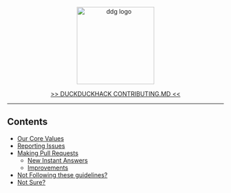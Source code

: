 <p align="center">
  <img src="https://pbs.twimg.com/profile_images/542062260600840192/nK5NSKBY_400x400.png" height="180px" width="180px" alt="ddg logo" />
</p>

<p align="center">
  <a href="https://duckduckhack.com/contributing.html">>> DUCKDUCKHACK CONTRIBUTING.MD <<</a>
</p>

<hr>

<h2>Contents</h2>

<ul>
  <li>
    <a href="https://duckduckhack.com/contributing.html#our-core-values">Our Core Values</a>
  </li>
  <li>
    <a href="https://duckduckhack.com/contributing.html#reporting-issues">Reporting Issues</a>
  </li>
  <li>
    <a href="https://duckduckhack.com/contributing.html#pull-requests">Making Pull Requests</a>
    <ul>
      <li>
        <a href="https://duckduckhack.com/contributing.html#new-instant-answers">New Instant Answers</a>
      </li>
      <li>
        <a href="https://duckduckhack.com/contributing.html#improvements">Improvements</a>
      </li>
    </ul>
  </li>
  <li>
    <a href="https://duckduckhack.com/contributing.html#not-following-these-guidelines">Not Following these guidelines?</a>
  </li>
  <li>
    <a href="https://duckduckhack.com/contributing.html#not-sure">Not Sure?</a>
  </li>
<ul>
